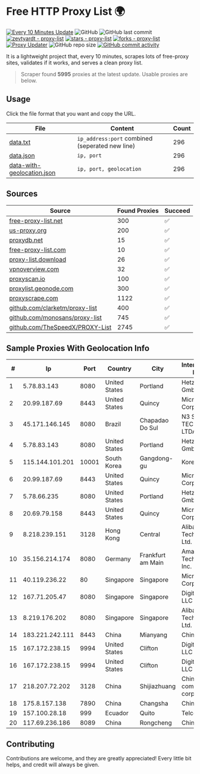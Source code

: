 
# Free HTTP Proxy List 🌍

[![Every 10 Minutes Update](https://github.com/mertguvencli/http-proxy-list/actions/workflows/main.yml/badge.svg?branch=main)](https://github.com/mertguvencli/http-proxy-list/actions/workflows/main.yml)
![GitHub](https://img.shields.io/github/license/mertguvencli/http-proxy-list)
![GitHub last commit](https://img.shields.io/github/last-commit/mertguvencli/http-proxy-list)
[![zevtyardt - proxy-list](https://img.shields.io/static/v1?label=zevtyardt&message=proxy-list&color=blue&logo=github)](https://github.com/zevtyardt/proxy-list "Go to GitHub repo")
[![stars - proxy-list](https://img.shields.io/github/stars/zevtyardt/proxy-list?style=social)](https://github.com/zevtyardt/proxy-list)
[![forks - proxy-list](https://img.shields.io/github/forks/zevtyardt/proxy-list?style=social)](https://github.com/zevtyardt/proxy-list)
[![Proxy Updater](https://github.com/zevtyardt/proxy-list/workflows/Proxy%20Updater/badge.svg)](https://github.com/zevtyardt/proxy-list/actions?query=workflow:"Proxy+Updater")
![GitHub repo size](https://img.shields.io/github/repo-size/zevtyardt/proxy-list)
[![GitHub commit activity](https://img.shields.io/github/commit-activity/m/zevtyardt/proxy-list?logo=commits)](https://github.com/zevtyardt/proxy-list/commits/main)

It is a lightweight project that, every 10 minutes, scrapes lots of free-proxy sites, validates if it works, and serves a clean proxy list.

> Scraper found **5995** proxies at the latest update. Usable proxies are below.

## Usage

Click the file format that you want and copy the URL.

|File|Content|Count|
|----|-------|-----|
|[data.txt](https://raw.githubusercontent.com/mertguvencli/http-proxy-list/main/proxy-list/data.txt)|`ip_address:port` combined (seperated new line)|296|
|[data.json](https://raw.githubusercontent.com/mertguvencli/http-proxy-list/main/proxy-list/data.json)|`ip, port`|296|
|[data-with-geolocation.json](https://raw.githubusercontent.com/mertguvencli/http-proxy-list/main/proxy-list/data-with-geolocation.json)|`ip, port, geolocation`|296|

## Sources

|Source|Found Proxies|Succeed|
|------|-------------|-------|
|[free-proxy-list.net](https://free-proxy-list.net)|300|✅|
|[us-proxy.org](https://www.us-proxy.org)|200|✅|
|[proxydb.net](http://proxydb.net)|15|✅|
|[free-proxy-list.com](https://free-proxy-list.com/?page=&port=&type%5B%5D=http&type%5B%5D=https&up_time=0&search=Search)|10|✅|
|[proxy-list.download](https://www.proxy-list.download/HTTP)|26|✅|
|[vpnoverview.com](https://vpnoverview.com/privacy/anonymous-browsing/free-proxy-servers)|32|✅|
|[proxyscan.io](https://www.proxyscan.io)|100|✅|
|[proxylist.geonode.com](https://proxylist.geonode.com/api/proxy-list?limit=300&page=1&sort_by=lastChecked&sort_type=desc&protocols=http,https)|300|✅|
|[proxyscrape.com](https://api.proxyscrape.com/v2/?request=displayproxies&protocol=http&timeout=10000&country=all&ssl=all&anonymity=all)|1122|✅|
|[github.com/clarketm/proxy-list](https://raw.githubusercontent.com/clarketm/proxy-list/master/proxy-list-raw.txt)|400|✅|
|[github.com/monosans/proxy-list](https://raw.githubusercontent.com/monosans/proxy-list/main/proxies/http.txt)|745|✅|
|[github.com/TheSpeedX/PROXY-List](https://raw.githubusercontent.com/TheSpeedX/PROXY-List/master/http.txt)|2745|✅|


## Sample Proxies With Geolocation Info

|#|Ip|Port|Country|City|Internet Service Provider|
|-|--|----|-------|----|-------------------------|
|1|5.78.83.143|8080|United States|Portland|Hetzner Online GmbH|
|2|20.99.187.69|8443|United States|Quincy|Microsoft Corporation|
|3|45.171.146.145|8080|Brazil|Chapadao Do Sul|N3 SOLUCOES TECNOLOGICAS LTDA|
|4|5.78.83.143|8080|United States|Portland|Hetzner Online GmbH|
|5|115.144.101.201|10001|South Korea|Gangdong-gu|Korea Telecom|
|6|20.99.187.69|8443|United States|Quincy|Microsoft Corporation|
|7|5.78.66.235|8080|United States|Portland|Hetzner Online GmbH|
|8|20.69.79.158|8443|United States|Quincy|Microsoft Corporation|
|9|8.218.239.151|3128|Hong Kong|Central|Alibaba (US) Technology Co., Ltd.|
|10|35.156.214.174|8080|Germany|Frankfurt am Main|Amazon Technologies Inc.|
|11|40.119.236.22|80|Singapore|Singapore|Microsoft Corporation|
|12|167.71.205.47|8080|Singapore|Singapore|DigitalOcean, LLC|
|13|8.219.176.202|8080|Singapore|Singapore|Alibaba (US) Technology Co., Ltd.|
|14|183.221.242.111|8443|China|Mianyang|China Mobile|
|15|167.172.238.15|9994|United States|Clifton|DigitalOcean, LLC|
|16|167.172.238.15|9994|United States|Clifton|DigitalOcean, LLC|
|17|218.207.72.202|3128|China|Shijiazhuang|China Mobile communications corporation|
|18|175.8.157.138|7890|China|Changsha|Chinanet|
|19|157.100.28.18|999|Ecuador|Quito|Telconet S.A|
|20|117.69.236.186|8089|China|Rongcheng|Chinanet|



## Contributing

Contributions are welcome, and they are greatly appreciated! Every
little bit helps, and credit will always be given.

